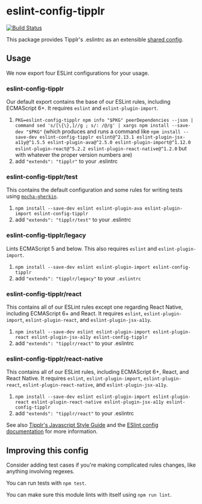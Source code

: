 # eslint-config-tipplr

[![Build Status](https://travis-ci.org/tipplrio/eslint-config-tipplr.svg?branch=master)](https://travis-ci.org/tipplrio/eslint-config-tipplr)

This package provides Tipplr's .eslintrc as an extensible [shared config](http://eslint.org/docs/developer-guide/shareable-configs).

## Usage

We now export four ESLint configurations for your usage.

### eslint-config-tipplr

Our default export contains the base of our ESLint rules, including ECMAScript 6+. It requires `eslint` and `eslint-plugin-import`.

1. `PKG=eslint-config-tipplr npm info "$PKG" peerDependencies --json | command sed 's/[\{\},]//g ; s/: /@/g' | xargs npm install --save-dev "$PKG"` (which produces and runs a command like `npm install --save-dev eslint-config-tipplr eslint@^2.13.1 eslint-plugin-jsx-a11y@^1.5.5 eslint-plugin-ava@^2.5.0 eslint-plugin-import@^1.12.0 eslint-plugin-react@^5.2.2 eslint-plugin-react-native@^1.2.0` but with whatever the proper version numbers are)
2. add `"extends": "tipplr"` to your .eslintrc

### eslint-config-tipplr/test

This contains the default configuration and some rules for writing tests using [`mocha-gherkin`](https://github.com/jgkim/mocha-gherkin).

1. `npm install --save-dev eslint eslint-plugin-ava eslint-plugin-import eslint-config-tipplr`
2. add `"extends": "tipplr/test"` to your .eslintrc

### eslint-config-tipplr/legacy

Lints ECMAScript 5 and below. This also requires `eslint` and `eslint-plugin-import`.

1. `npm install --save-dev eslint eslint-plugin-import eslint-config-tipplr`
2. add `"extends": "tipplr/legacy"` to your `.eslintrc`

### eslint-config-tipplr/react

This contains all of our ESLint rules except one regarding React Native, including ECMAScript 6+ and React. It requires `eslint`, `eslint-plugin-import`, `eslint-plugin-react`, and `eslint-plugin-jsx-a11y`.

1. `npm install --save-dev eslint eslint-plugin-import eslint-plugin-react eslint-plugin-jsx-a11y eslint-config-tipplr`
2. add `"extends": "tipplr/react"` to your .eslintrc

### eslint-config-tipplr/react-native

This contains all of our ESLint rules, including ECMAScript 6+, React, and React Native. It requires `eslint`, `eslint-plugin-import`, `eslint-plugin-react`, `eslint-plugin-react-native`, and `eslint-plugin-jsx-a11y`.

1. `npm install --save-dev eslint eslint-plugin-import eslint-plugin-react eslint-plugin-react-native eslint-plugin-jsx-a11y eslint-config-tipplr`
2. add `"extends": "tipplr/react"` to your .eslintrc

See also [Tipplr's Javascript Style Guide](http://engineering.tipplr.io/styleguides/) and
the [ESlint config documentation](http://eslint.org/docs/user-guide/configuring)
for more information.

## Improving this config

Consider adding test cases if you're making complicated rules changes, like anything involving regexes.

You can run tests with `npm test`.

You can make sure this module lints with itself using `npm run lint`.
